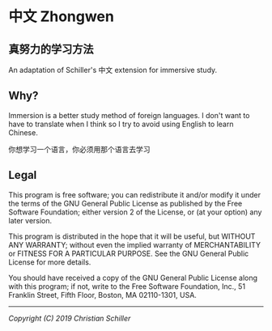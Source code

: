 # 中文 Zhongwen
## 真努力的学习方法

An adaptation of Schiller's 中文 extension for immersive study. 


## Why?
Immersion is a better study method of foreign languages. I don't want to have to 
translate when I think so I try to avoid using English to learn Chinese.

你想学习一个语言，你必须用那个语言去学习

## Legal
This program is free software; you can redistribute it and/or
modify it under the terms of the GNU General Public License
as published by the Free Software Foundation; either version 2
of the License, or (at your option) any later version.

This program is distributed in the hope that it will be useful,
but WITHOUT ANY WARRANTY; without even the implied warranty of
MERCHANTABILITY or FITNESS FOR A PARTICULAR PURPOSE.  See the
GNU General Public License for more details.

You should have received a copy of the GNU General Public License
along with this program; if not, write to the Free Software
Foundation, Inc., 51 Franklin Street, Fifth Floor, Boston, MA  02110-1301, USA.

---

*Copyright (C) 2019 Christian Schiller*

